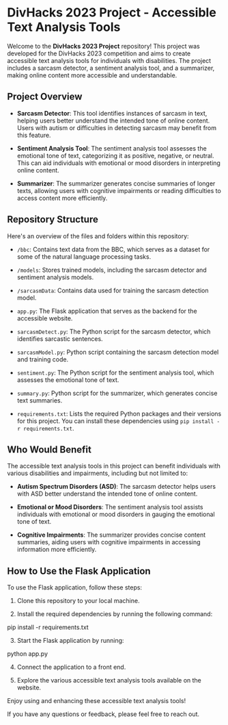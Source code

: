 # DivHacks 2023 Project - Accessible Text Analysis Tools

Welcome to the **DivHacks 2023 Project** repository! This project was developed for the DivHacks 2023 competition and aims to create accessible text analysis tools for individuals with disabilities. The project includes a sarcasm detector, a sentiment analysis tool, and a summarizer, making online content more accessible and understandable.

## Project Overview

- **Sarcasm Detector**: This tool identifies instances of sarcasm in text, helping users better understand the intended tone of online content. Users with autism or difficulties in detecting sarcasm may benefit from this feature.

- **Sentiment Analysis Tool**: The sentiment analysis tool assesses the emotional tone of text, categorizing it as positive, negative, or neutral. This can aid individuals with emotional or mood disorders in interpreting online content.

- **Summarizer**: The summarizer generates concise summaries of longer texts, allowing users with cognitive impairments or reading difficulties to access content more efficiently.

## Repository Structure

Here's an overview of the files and folders within this repository:

- `/bbc`: Contains text data from the BBC, which serves as a dataset for some of the natural language processing tasks.

- `/models`: Stores trained models, including the sarcasm detector and sentiment analysis models.

- `/sarcasmData`: Contains data used for training the sarcasm detection model.

- `app.py`: The Flask application that serves as the backend for the accessible website.

- `sarcasmDetect.py`: The Python script for the sarcasm detector, which identifies sarcastic sentences.

- `sarcasmModel.py`: Python script containing the sarcasm detection model and training code.

- `sentiment.py`: The Python script for the sentiment analysis tool, which assesses the emotional tone of text.

- `summary.py`: Python script for the summarizer, which generates concise text summaries.

- `requirements.txt`: Lists the required Python packages and their versions for this project. You can install these dependencies using `pip install -r requirements.txt`.

## Who Would Benefit

The accessible text analysis tools in this project can benefit individuals with various disabilities and impairments, including but not limited to:

- **Autism Spectrum Disorders (ASD)**: The sarcasm detector helps users with ASD better understand the intended tone of online content.

- **Emotional or Mood Disorders**: The sentiment analysis tool assists individuals with emotional or mood disorders in gauging the emotional tone of text.

- **Cognitive Impairments**: The summarizer provides concise content summaries, aiding users with cognitive impairments in accessing information more efficiently.

## How to Use the Flask Application

To use the Flask application, follow these steps:

1. Clone this repository to your local machine.

2. Install the required dependencies by running the following command:

pip install -r requirements.txt

3. Start the Flask application by running:

python app.py

4. Connect the application to a front end.

5. Explore the various accessible text analysis tools available on the website.

Enjoy using and enhancing these accessible text analysis tools!

If you have any questions or feedback, please feel free to reach out.




